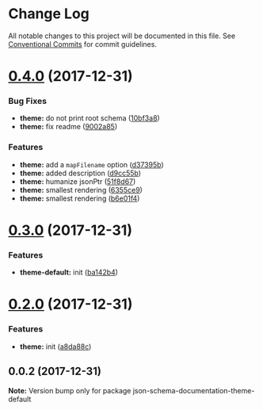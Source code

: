# Change Log

All notable changes to this project will be documented in this file.
See [Conventional Commits](https://conventionalcommits.org) for commit guidelines.

<a name="0.4.0"></a>
# [0.4.0](https://github.com/FGRibreau/json-schema-documentation/compare/v0.3.0...v0.4.0) (2017-12-31)


### Bug Fixes

* **theme:** do not print root schema ([10bf3a8](https://github.com/FGRibreau/json-schema-documentation/commit/10bf3a8))
* **theme:** fix readme ([9002a85](https://github.com/FGRibreau/json-schema-documentation/commit/9002a85))


### Features

* **theme:** add a `mapFilename` option ([d37395b](https://github.com/FGRibreau/json-schema-documentation/commit/d37395b))
* **theme:** added description ([d9cc55b](https://github.com/FGRibreau/json-schema-documentation/commit/d9cc55b))
* **theme:** humanize jsonPtr ([51f8d67](https://github.com/FGRibreau/json-schema-documentation/commit/51f8d67))
* **theme:** smallest rendering ([6355ce9](https://github.com/FGRibreau/json-schema-documentation/commit/6355ce9))
* **theme:** smallest rendering ([b6e01f4](https://github.com/FGRibreau/json-schema-documentation/commit/b6e01f4))




<a name="0.3.0"></a>
# [0.3.0](https://github.com/FGRibreau/json-schema-documentation/compare/v0.2.0...v0.3.0) (2017-12-31)


### Features

* **theme-default:** init ([ba142b4](https://github.com/FGRibreau/json-schema-documentation/commit/ba142b4))




<a name="0.2.0"></a>
# [0.2.0](https://github.com/FGRibreau/json-schema-documentation/compare/v0.1.1...v0.2.0) (2017-12-31)


### Features

* **theme:** init ([a8da88c](https://github.com/FGRibreau/json-schema-documentation/commit/a8da88c))




<a name="0.0.2"></a>

## 0.0.2 (2017-12-31)

**Note:** Version bump only for package json-schema-documentation-theme-default
